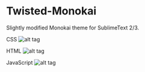 # Twisted-Monokai

Slightly modified Monokai theme for SublimeText 2/3.

CSS
![alt tag](http://i.imgur.com/fn794Ce.png)

HTML
![alt tag](http://i.imgur.com/IwJZooZ.png)

JavaScript
![alt tag](http://i.imgur.com/WPMSJp9.png)

